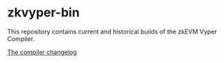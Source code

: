 # zkvyper-bin

This repository contains current and historical builds of the zkEVM Vyper Compiler. 

[The compiler changelog](https://github.com/matter-labs/compiler-vyper/blob/vm1.1/CHANGELOG.md)

